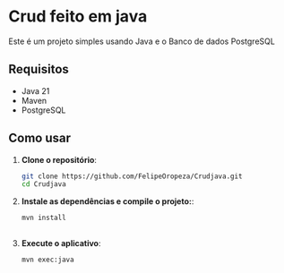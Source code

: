 # Crud feito em java

Este é um projeto simples usando Java e o Banco de dados PostgreSQL 

## Requisitos
- Java 21
- Maven
- PostgreSQL

## Como usar

1. **Clone o repositório**:
    ```bash
    git clone https://github.com/FelipeOropeza/Crudjava.git
    cd Crudjava

2. **Instale as dependências e compile o projeto:**:
    ```bash
    mvn install
  
3. **Execute o aplicativo**:
    ```bash
    mvn exec:java
